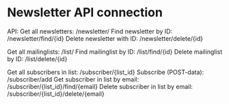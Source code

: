 # Newsletter API connection

API:
Get all newsletters: /newsletter/
Find newsletter by ID: /newsletter/find/{id}
Delete newsletter with ID: /newsletter/delete/{id}

Get all mailinglists: /list/
Find mailinglist by ID: /list/find/{id}
Delete mailinglist by ID: /list/delete/{id}

Get all subscribers in list: /subscriber/{list_id}
Subscribe (POST-data): /subscriber/add
Get subscriber in list by email: /subscriber/{list_id}/find/{email}
Delete subscriber in list by email: /subscriber/{list_id}/delete/{email}